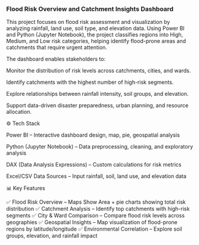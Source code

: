 ### Flood Risk Overview and Catchment Insights Dashboard
This project focuses on flood risk assessment and visualization by analyzing rainfall, land use, soil type, and elevation data. Using Power BI and Python (Jupyter Notebook), the project classifies regions into High, Medium, and Low risk categories, helping identify flood-prone areas and catchments that require urgent attention.

The dashboard enables stakeholders to:

Monitor the distribution of risk levels across catchments, cities, and wards.

Identify catchments with the highest number of high-risk segments.

Explore relationships between rainfall intensity, soil groups, and elevation.

Support data-driven disaster preparedness, urban planning, and resource allocation.

⚙️ Tech Stack

Power BI – Interactive dashboard design, map, pie, geospatial analysis

Python (Jupyter Notebook) – Data preprocessing, cleaning, and exploratory analysis

DAX (Data Analysis Expressions) – Custom calculations for risk metrics

Excel/CSV Data Sources – Input rainfall, soil, land use, and elevation data

📊 Key Features

✅ Flood Risk Overview – Maps Show Area + pie charts showing total risk distribution
✅ Catchment Analysis – Identify top catchments with high-risk segments
✅ City & Ward Comparison – Compare flood risk levels across geographies
✅ Geospatial Insights – Map visualization of flood-prone regions by latitude/longitude
✅ Environmental Correlation – Explore soil groups, elevation, and rainfall impact
